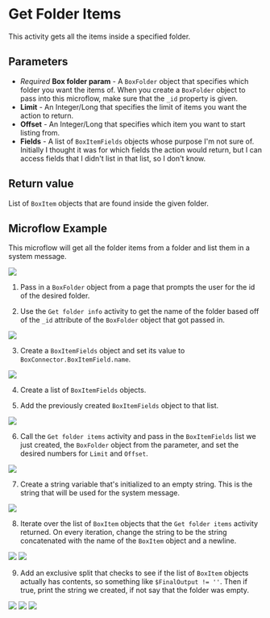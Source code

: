 # Get Folder Items

This activity gets all the items inside a specified folder.

## Parameters

* _Required_ **Box folder param** - A `BoxFolder` object that specifies which folder you want the items of. When you create a `BoxFolder` object to pass into this microflow, make sure that the `_id` property is given.
* **Limit** - An Integer/Long that specifies the limit of items you want the action to return.
* **Offset** - An Integer/Long that specifies which item you want to start listing from.
* **Fields** - A list of `BoxItemFields` objects whose purpose I'm not sure of. Initially I thought it was for which fields the action would return, but I can access fields that I didn't list in that list, so I don't know.

## Return value

List of `BoxItem` objects that are found inside the given folder.

## Microflow Example

This microflow will get all the folder items from a folder and list them in a system message.

![](../../res/folder/get-folder-items/microflow.png)

1) Pass in a `BoxFolder` object from a page that prompts the user for the id of the desired folder.

2) Use the `Get folder info` activity to get the name of the folder based off of the `_id` attribute of the `BoxFolder` object that got passed in.

![](../../res/folder/get-folder-items/02-get-folder-info.png)

3) Create a `BoxItemFields` object and set its value to `BoxConnector.BoxItemField.name`.

![](../../res/folder/get-folder-items/03-create-box-field-items.png)

4) Create a list of `BoxItemFields` objects.

5) Add the previously created `BoxItemFields` object to that list.

![](../../res/folder/get-folder-items/05-add-to-list.png)

6) Call the `Get folder items` activity and pass in the `BoxItemFields` list we just created, the `BoxFolder` object from the parameter, and set the desired numbers for `Limit` and `Offset`.

![](../../res/folder/get-folder-items/06-get-folder-items.png)

7) Create a string variable that's initialized to an empty string. This is the string that will be used for the system message.

![](../../res/folder/get-folder-items/07-create-variable.png)

8) Iterate over the list of `BoxItem` objects that the `Get folder items` activity returned. On every iteration, change the string to be the string concatenated with the name of the `BoxItem` object and a newline.

![](../../res/folder/get-folder-items/08-loop.png)
![](../../res/folder/get-folder-items/08-change-variable.png)

9) Add an exclusive split that checks to see if the list of `BoxItem` objects actually has contents, so something like `$FinalOutput != ''`. Then if true, print the string we created, if not say that the folder was empty.

![](../../res/folder/get-folder-items/09-exclusive-split.png)
![](../../res/folder/get-folder-items/09-message-true.png)
![](../../res/folder/get-folder-items/09-message-false.png)
